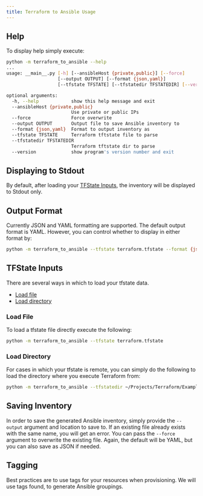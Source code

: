 ```yaml
---
title: Terraform to Ansible Usage
---
```


## Help

To display help simply execute:

```bash
python -m terraform_to_ansible --help
...
usage: __main__.py [-h] [--ansibleHost {private,public}] [--force]
                   [--output OUTPUT] [--format {json,yaml}]
                   [--tfstate TFSTATE] [--tfstatedir TFSTATEDIR] [--version]

optional arguments:
  -h, --help            show this help message and exit
  --ansibleHost {private,public}
                        Use private or public IPs
  --force               Force overwrite
  --output OUTPUT       Output file to save Ansible inventory to
  --format {json,yaml}  Format to output inventory as
  --tfstate TFSTATE     Terraform tftstate file to parse
  --tfstatedir TFSTATEDIR
                        Terraform tftstate dir to parse
  --version             show program's version number and exit
```

## Displaying to Stdout

By default, after loading your [TFState Inputs](#tfstate-inputs), the inventory
will be displayed to Stdout only.

## Output Format

Currently JSON and YAML formatting are supported. The default output format is
YAML. However, you can control whether to display in either format by:

```bash
python -m terraform_to_ansible --tfstate terraform.tfstate --format {json,yaml}
```

## TFState Inputs

There are several ways in which to load your tfstate data.

- [Load file](#load-file)
- [Load directory](#load-directory)

### Load File

To load a tfstate file directly execute the following:

```bash
python -m terraform_to_ansible --tfstate terraform.tfstate
```

### Load Directory

For cases in which your tfstate is remote, you can simply do the following to load
the directory where you execute Terraform from:

```bash
python -m terraform_to_ansible --tfstatedir ~/Projects/Terraform/Example
```

## Saving Inventory

In order to save the generated Ansible inventory, simply provide the `--output`
argument and location to save to. If an existing file already exists with the
same name, you will get an error. You can pass the `--force` argument to overwrite
the existing file. Again, the default will be YAML, but you can also save as
JSON if needed.

## Tagging

Best practices are to use tags for your resources when provisioning. We will use
tags found, to generate Ansible groupings.
